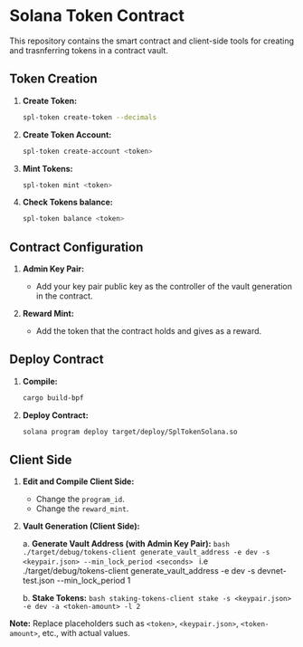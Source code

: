 # Solana Token Contract

This repository contains the smart contract and client-side tools for creating and trasnferring tokens in a contract vault.

## Token Creation

1. **Create Token:**
    ```bash
    spl-token create-token --decimals
    ```

2. **Create Token Account:**
    ```bash
    spl-token create-account <token>
    ```

3. **Mint Tokens:**
    ```bash
    spl-token mint <token>
    ```
4. **Check Tokens balance:**
    ```bash
    spl-token balance <token>
    ```
## Contract Configuration

1. **Admin Key Pair:**
    - Add your key pair public key as the controller of the vault generation in the contract.

2. **Reward Mint:**
    - Add the token that the contract holds and gives as a reward.

## Deploy Contract

1. **Compile:**
    ```bash
    cargo build-bpf
    ```

2. **Deploy Contract:**
    ```bash
    solana program deploy target/deploy/SplTokenSolana.so 
    ```

## Client Side

1. **Edit and Compile Client Side:**
    - Change the `program_id`.
    - Change the `reward_mint`.

2. **Vault Generation (Client Side):**

    a. **Generate Vault Address (with Admin Key Pair):**
        ```bash
        ./target/debug/tokens-client generate_vault_address -e dev -s <keypair.json> --min_lock_period <seconds>
        ```
        i.e
        ./target/debug/tokens-client generate_vault_address -e dev -s devnet-test.json --min_lock_period 1

    b. **Stake Tokens:**
        ```bash
        staking-tokens-client stake -s <keypair.json> -e dev -a <token-amount> -l 2
        ```

**Note:** Replace placeholders such as `<token>`, `<keypair.json>`, `<token-amount>`, etc., with actual values.

